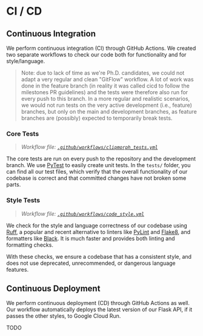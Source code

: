 # CI / CD

## Continuous Integration

We perform continuous integration (CI) through GitHub Actions. We created 
two separate workflows to check our code both for functionality and for 
style/language.

> Note: due to lack of time as we're Ph.D. candidates, we could not adapt a 
> very regular and clean "GitFlow" workflow. A lot of work was done in the 
> feature branch (in reality it was called cicd to follow the milestones PR guidelines) and the 
> tests were therefore also run for every push to this branch. In a more regular and 
> realistic scenarios, we would not run tests on the very active 
> development (i.e., feature) branches, but only on the main and development 
> branches, as feature branches are (possibly) expected to temporarily break 
> tests.

### Core Tests

> *Workflow file: [`.github/workflows/clipmorph_tests.yml`](https://github.com/iSach/clipmorph/actions/workflows/clipmorph_tests.yml)*

The core tests are run on every push to the repository and the development 
branch. We use [PyTest](https://docs.pytest.org/) to easily create unit 
tests. In the `tests/` folder, you can find all our test files, which 
verify that the overall functionality of our codebase is correct and that 
committed changes have not broken some parts.

### Style Tests

> *Workflow file: 
> [`.github/workflows/code_style.yml`](https://github.com/iSach/clipmorph/actions/workflows/code_style.yml)*

We check for the style and language correctness of our codebase using
[Ruff](https://docs.astral.sh/ruff/), a popular and recent alternative to 
linters like [PyLint](https://github.com/pylint-dev/pylint) and
[Flake8](https://github.com/pycqa/flake8), and formatters like
[Black](https://pypi.org/project/black/). It is much faster and provides 
both linting and formatting checks. 

With these checks, we ensure a codebase that has a consistent style, and 
does not use deprecated, unrecommended, or dangerous language features.

## Continuous Deployment

We perform continuous deployment (CD) through GitHub Actions as well. Our 
workflow automatically deploys the latest version of our Flask API, if it 
passes the other styles, to Google Cloud Run.

TODO